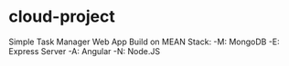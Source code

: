 # cloud-project
 Simple Task Manager Web App  Build on MEAN Stack: -M: MongoDB -E: Express Server -A: Angular -N: Node.JS
